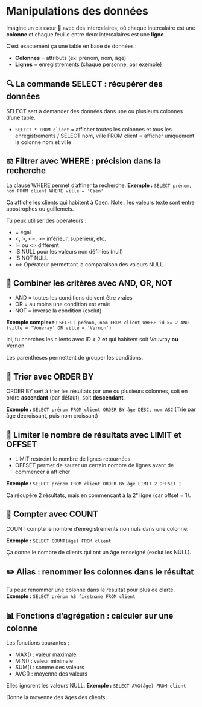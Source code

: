 # Manipulations des données

Imagine un classeur 📁 avec des intercalaires, où chaque intercalaire est une **colonne** et chaque feuille entre deux intercalaires est une **ligne**.

C’est exactement ça une table en base de données : 
- **Colonnes** = attributs (ex: prénom, nom, âge)
- **Lignes** = enregistrements (chaque personne, par exemple)

## **🔍 La commande SELECT : récupérer des données**

SELECT sert à demander des données dans une ou plusieurs colonnes d’une table.

- `SELECT * FROM client` = afficher toutes les colonnes et tous les enregistrements / SELECT nom, ville FROM client = afficher uniquement la colonne nom et ville



## **⚖️ Filtrer avec WHERE : précision dans la recherche**

La clause WHERE permet d’affiner ta recherche. **Exemple :** `SELECT prénom, nom FROM client WHERE ville = 'Caen'`

Ça affiche les clients qui habitent à Caen. Note : les valeurs texte sont entre apostrophes ou guillemets.

Tu peux utiliser des opérateurs : 
- = égal
- \<, \>, \<=, >= inférieur, supérieur, etc.
- != ou <> différent
- IS NULL pour les valeurs non définies (null)
- IS NOT NULL
- <=> Opérateur permettant la comparaison des valeurs NULL.



## **🔗 Combiner les critères avec AND, OR, NOT**

- AND = toutes les conditions doivent être vraies 
- OR = au moins une condition est vraie
- NOT = inverse la condition (exclut)

**Exemple complexe :** `SELECT prénom, nom FROM client WHERE id >= 2 AND (ville = 'Vouvray' OR ville = 'Vernon')`

Ici, tu cherches les clients avec ID ≥ 2 **et** qui habitent soit Vouvray **ou** Vernon. 

Les parenthèses permettent de grouper les conditions.



## **🔢 Trier avec ORDER BY**

ORDER BY sert à trier les résultats par une ou plusieurs colonnes, soit en ordre **ascendant** (par défaut), soit **descendant**.

**Exemple :** `SELECT prénom FROM client ORDER BY âge DESC, nom ASC` (Trie par âge décroissant, puis nom croissant)



## **🚦 Limiter le nombre de résultats avec LIMIT et OFFSET**

- LIMIT restreint le nombre de lignes retournées
- OFFSET permet de sauter un certain nombre de lignes avant de commencer à afficher

**Exemple :** `SELECT prénom FROM client ORDER BY âge LIMIT 2 OFFSET 1` 

Ça récupère 2 résultats, mais en commençant à la 2ᵉ ligne (car offset = 1).

## **🔢 Compter avec COUNT**

COUNT compte le nombre d’enregistrements non nuls dans une colonne. 

**Exemple :** `SELECT COUNT(âge) FROM client` 

Ça donne le nombre de clients qui ont un âge renseigné (exclut les NULL).



## **✏️ Alias : renommer les colonnes dans le résultat**

Tu peux renommer une colonne dans le résultat pour plus de clarté. **Exemple :** `SELECT prénom AS firstname FROM client`



## **📊 Fonctions d’agrégation : calculer sur une colonne**

Les fonctions courantes : 
- MAX() : valeur maximale
- MIN() : valeur minimale
- SUM() : somme des valeurs
- AVG() : moyenne des valeurs

Elles ignorent les valeurs NULL. 
**Exemple :** `SELECT AVG(âge) FROM client` 

Donne la moyenne des âges des clients.

